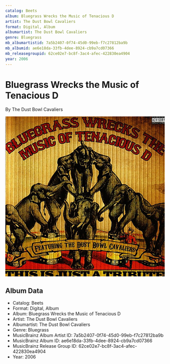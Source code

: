 ```yaml
---
catalog: Beets
album: Bluegrass Wrecks the Music of Tenacious D
artist: The Dust Bowl Cavaliers
format: Digital, Album
albumartist: The Dust Bowl Cavaliers
genre: Bluegrass
mb_albumartistid: 7a5b2407-0f74-45d0-99eb-f7c27812ba9b
mb_albumid: ae6e18da-33fb-4dee-8924-cb9a7cd07366
mb_releasegroupid: 62ce02e7-bc8f-3ac4-afec-422830ea4904
year: 2006
---
```


# Bluegrass Wrecks the Music of Tenacious D

By The Dust Bowl Cavaliers

![](../../assets/beetscovers/The_Dust_Bowl_Cavaliers-Bluegrass_Wrecks_the_Music_of_Tenacious_D.jpg)

## Album Data

- Catalog: Beets
- Format: Digital, Album
- Album: Bluegrass Wrecks the Music of Tenacious D
- Artist: The Dust Bowl Cavaliers
- Albumartist: The Dust Bowl Cavaliers
- Genre: Bluegrass
- MusicBrainz Album Artist ID: 7a5b2407-0f74-45d0-99eb-f7c27812ba9b
- MusicBrainz Album ID: ae6e18da-33fb-4dee-8924-cb9a7cd07366
- MusicBrainz Release Group ID: 62ce02e7-bc8f-3ac4-afec-422830ea4904
- Year: 2006

